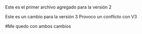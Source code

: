Este es
el primer
archivo
agregado para
la versión 2

Este es un cambio para la versión 3
Provoco un conflicto con V3
 
#Me quedo con ambos cambios